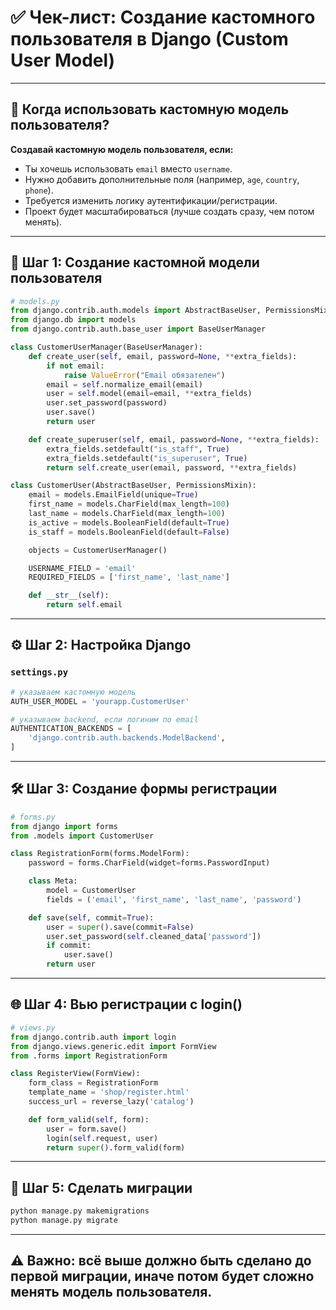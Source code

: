 # ✅ Чек-лист: Создание кастомного пользователя в Django (Custom User Model)

---

## 📌 Когда использовать кастомную модель пользователя?

**Создавай кастомную модель пользователя, если:**
- Ты хочешь использовать `email` вместо `username`.
- Нужно добавить дополнительные поля (например, `age`, `country`, `phone`).
- Требуется изменить логику аутентификации/регистрации.
- Проект будет масштабироваться (лучше создать сразу, чем потом менять).

---

## 🧩 Шаг 1: Создание кастомной модели пользователя

```python
# models.py
from django.contrib.auth.models import AbstractBaseUser, PermissionsMixin
from django.db import models
from django.contrib.auth.base_user import BaseUserManager

class CustomerUserManager(BaseUserManager):
    def create_user(self, email, password=None, **extra_fields):
        if not email:
            raise ValueError("Email обязателен")
        email = self.normalize_email(email)
        user = self.model(email=email, **extra_fields)
        user.set_password(password)
        user.save()
        return user

    def create_superuser(self, email, password=None, **extra_fields):
        extra_fields.setdefault("is_staff", True)
        extra_fields.setdefault("is_superuser", True)
        return self.create_user(email, password, **extra_fields)

class CustomerUser(AbstractBaseUser, PermissionsMixin):
    email = models.EmailField(unique=True)
    first_name = models.CharField(max_length=100)
    last_name = models.CharField(max_length=100)
    is_active = models.BooleanField(default=True)
    is_staff = models.BooleanField(default=False)

    objects = CustomerUserManager()

    USERNAME_FIELD = 'email'
    REQUIRED_FIELDS = ['first_name', 'last_name']

    def __str__(self):
        return self.email
```

---

## ⚙️ Шаг 2: Настройка Django

### `settings.py`

```python
# указываем кастомную модель
AUTH_USER_MODEL = 'yourapp.CustomerUser'

# указываем backend, если логиним по email
AUTHENTICATION_BACKENDS = [
    'django.contrib.auth.backends.ModelBackend',
]
```

---

## 🛠 Шаг 3: Создание формы регистрации

```python
# forms.py
from django import forms
from .models import CustomerUser

class RegistrationForm(forms.ModelForm):
    password = forms.CharField(widget=forms.PasswordInput)

    class Meta:
        model = CustomerUser
        fields = ('email', 'first_name', 'last_name', 'password')

    def save(self, commit=True):
        user = super().save(commit=False)
        user.set_password(self.cleaned_data['password'])
        if commit:
            user.save()
        return user
```

---

## 🌐 Шаг 4: Вью регистрации с login()

```python
# views.py
from django.contrib.auth import login
from django.views.generic.edit import FormView
from .forms import RegistrationForm

class RegisterView(FormView):
    form_class = RegistrationForm
    template_name = 'shop/register.html'
    success_url = reverse_lazy('catalog')

    def form_valid(self, form):
        user = form.save()
        login(self.request, user)
        return super().form_valid(form)
```

---

## 🧪 Шаг 5: Сделать миграции

```bash
python manage.py makemigrations
python manage.py migrate
```

---

## ⚠️ Важно: всё выше должно быть сделано **до первой миграции**, иначе потом будет сложно менять модель пользователя.